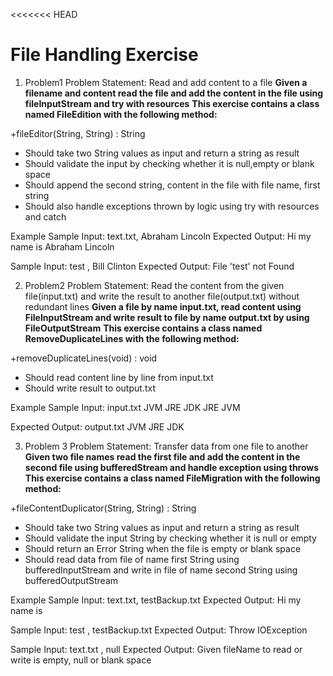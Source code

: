 <<<<<<< HEAD
# File Handling Exercise

1. Problem1
Problem Statement: Read and add content to a file
**Given a filename and content read the file and add the content in the file using
fileInputStream and try with resources**
**This exercise contains a class named FileEdition with the following method:**

+fileEditor(String, String) : String
- Should take two String values as input and return a string as result
- Should validate the input by checking whether it is null,empty or blank space
- Should append the second string, content in the file with file name, first string
- Should also handle exceptions thrown by logic using try with resources and
catch

Example
Sample Input:
text.txt, Abraham Lincoln
Expected Output:
Hi my name is Abraham Lincoln

Sample Input:
test , Bill Clinton
Expected Output:
File 'test' not Found

2. Problem2
Problem Statement: Read the content from the given file(input.txt) and write the
result to another file(output.txt) without redundant lines
**Given a file by name input.txt, read content using FileInputStream and write result to
file by name output.txt by using FileOutputStream**
**This exercise contains a class named RemoveDuplicateLines with the following
method:**

+removeDuplicateLines(void) : void
- Should read content line by line from input.txt
- Should write result to output.txt

Example
Sample Input:
input.txt
JVM
JRE
JDK
JRE
JVM

Expected Output:
output.txt
JVM
JRE
JDK

3. Problem 3
Problem Statement: Transfer data from one file to another
**Given two file names read the first file and add the content in the second file using
bufferedStream and handle exception using throws**
**This exercise contains a class named FileMigration with the following method:**

+fileContentDuplicator(String, String) : String
- Should take two String values as input and return a string as result
- Should validate the input String by checking whether it is null or empty
- Should return an Error String when the file is empty or blank space
- Should read data from file of name first String using bufferedInputStream and 
write in file of name second String using bufferedOutputStream

Example
Sample Input:
text.txt, testBackup.txt
Expected Output:
Hi my name is

Sample Input:
test , testBackup.txt
Expected Output:
Throw IOException

Sample Input:
text.txt , null
Expected Output:
Given fileName to read or write is empty, null or blank space